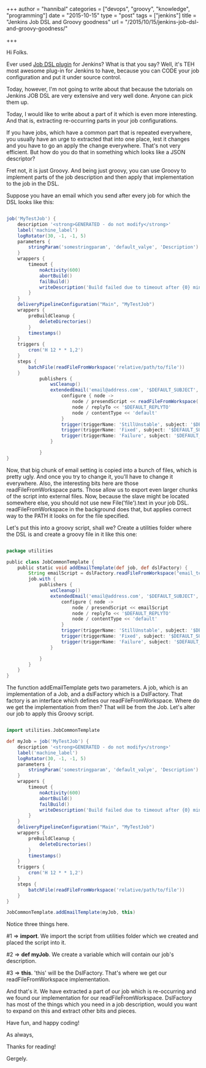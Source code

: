 +++
author = "hannibal"
categories = ["devops", "groovy", "knowledge", "programming"]
date = "2015-10-15"
type = "post"
tags = ["jenkins"]
title = "Jenkins Job DSL and Groovy goodness"
url = "/2015/10/15/jenkins-job-dsl-and-groovy-goodness/"

+++

Hi Folks.

Ever used <a href="https://wiki.jenkins-ci.org/display/JENKINS/Job+DSL+Plugin" target="_blank">Job DSL plugin</a> for Jenkins? What is that you say? Well, it's TEH most awesome plug-in for Jenkins to have, because you can CODE your job configuration and put it under source control.

Today, however, I'm not going to write about that because the tutorials on Jenkins JOB DSL are very extensive and very well done. Anyone can pick them up.

Today, I would like to write about a part of it which is even more interesting. And that is, extracting re-occurring parts in your job configurations.

If you have jobs, which have a common part that is repeated everywhere, you usually have an urge to extracted that into one place, lest it changes and you have to go an apply the change everywhere. That's not very efficient. But how do you do that in something which looks like a JSON descriptor?

Fret not, it is just Groovy. And being just groovy, you can use Groovy to implement parts of the job description and then apply that implementation to the job in the DSL.

Suppose you have an email which you send after every job for which the DSL looks like this:

~~~groovy

job('MyTestJob') {
    description '<strong>GENERATED - do not modify</strong>'
    label('machine_label')
    logRotator(30, -1, -1, 5)
    parameters {
        stringParam('somestringparam', 'default_valye', 'Description')
    }
    wrappers {
        timeout {
            noActivity(600)
            abortBuild()
            failBuild()
            writeDescription('Build failed due to timeout after {0} minutes')
        }
    }
    deliveryPipelineConfiguration("Main", "MyTestJob")
    wrappers {
        preBuildCleanup {
            deleteDirectories()
        }
        timestamps()
    }
    triggers {
        cron('H 12 * * 1,2')
    }
    steps {
        batchFile(readFileFromWorkspace('relative/path/to/file'))
    }
            publishers {
                wsCleanup()
                extendedEmail('email@address.com', '$DEFAULT_SUBJECT', '$DEFAULT_CONTENT') {
                    configure { node ->
                        node / presendScript << readFileFromWorkspace('email_templates/emailtemplate.groovy')
                        node / replyTo << '$DEFAULT_REPLYTO'
                        node / contentType << 'default'
                    }
                    trigger(triggerName: 'StillUnstable', subject: '$DEFAULT_SUBJECT', body: '$DEFAULT_CONTENT', replyTo: '$DEFAULT_REPLYTO', sendToDevelopers: true, sendToRecipientList: true)
                    trigger(triggerName: 'Fixed', subject: '$DEFAULT_SUBJECT', body: '$DEFAULT_CONTENT', replyTo: '$DEFAULT_REPLYTO', sendToDevelopers: true, sendToRecipientList: true)
                    trigger(triggerName: 'Failure', subject: '$DEFAULT_SUBJECT', body: '$DEFAULT_CONTENT', replyTo: '$DEFAULT_REPLYTO', sendToDevelopers: true, sendToRecipientList: true)
                }

            }
}
~~~

Now, that big chunk of email setting is copied into a bunch of files, which is pretty ugly. And once you try to change it, you'll have to change it everywhere. Also, the interesting bits here are those readFileFromWorkspace parts. Those allow us to export even larger chunks of the script into external files. Now, because the slave might be located somewhere else, you should not use new File('file').text in your job DSL. readFileFromWorkspace in the background does that, but applies correct way to the PATH it looks on for the file specified.

Let's put this into a groovy script, shall we? Create a utilities folder where the DSL is and create a groovy file in it like this one:

~~~groovy

package utilities

public class JobCommonTemplate {
    public static void addEmailTemplate(def job, def dslFactory) {
        String emailScript = dslFactory.readFileFromWorkspace("email_template/EmailTemplate.groovy")
        job.with {
            publishers {
                wsCleanup()
                extendedEmail('email@address.com', '$DEFAULT_SUBJECT', '$DEFAULT_CONTENT') {
                    configure { node ->
                        node / presendScript << emailScript
                        node / replyTo << '$DEFAULT_REPLYTO'
                        node / contentType << 'default'
                    }
                    trigger(triggerName: 'StillUnstable', subject: '$DEFAULT_SUBJECT', body: '$DEFAULT_CONTENT', replyTo: '$DEFAULT_REPLYTO', sendToDevelopers: true, sendToRecipientList: true)
                    trigger(triggerName: 'Fixed', subject: '$DEFAULT_SUBJECT', body: '$DEFAULT_CONTENT', replyTo: '$DEFAULT_REPLYTO', sendToDevelopers: true, sendToRecipientList: true)
                    trigger(triggerName: 'Failure', subject: '$DEFAULT_SUBJECT', body: '$DEFAULT_CONTENT', replyTo: '$DEFAULT_REPLYTO', sendToDevelopers: true, sendToRecipientList: true)
                }

            }
        }
    }
}
~~~

The function addEmailTemplate gets two parameters. A job, which is an implementation of a Job, and a dslFactory which is a DslFactory. That factory is an interface which defines our readFileFromWorkspace. Where do we get the implementation from then? That will be from the Job. Let's alter our job to apply this Groovy script.

~~~groovy

import utilities.JobCommonTemplate

def myJob = job('MyTestJob') {
    description '<strong>GENERATED - do not modify</strong>'
    label('machine_label')
    logRotator(30, -1, -1, 5)
    parameters {
        stringParam('somestringparam', 'default_valye', 'Description')
    }
    wrappers {
        timeout {
            noActivity(600)
            abortBuild()
            failBuild()
            writeDescription('Build failed due to timeout after {0} minutes')
        }
    }
    deliveryPipelineConfiguration("Main", "MyTestJob")
    wrappers {
        preBuildCleanup {
            deleteDirectories()
        }
        timestamps()
    }
    triggers {
        cron('H 12 * * 1,2')
    }
    steps {
        batchFile(readFileFromWorkspace('relative/path/to/file'))
    }
}

JobCommonTemplate.addEmailTemplate(myJob, this)
~~~

Notice three things here.

#1 => **import**. We import the script from utilities folder which we created and placed the script into it.

#2 => **def myJob**. We create a variable which will contain our job's description.

#3 => **this**. 'this' will be the DslFactory. That's where we get our readFileFromWorkspace implementation.

And that's it. We have extracted a part of our job which is re-occurring and we found our implementation for our readFileFromWorkspace. DslFactory has most of the things which you need in a job description, would you want to expand on this and extract other bits and pieces.

Have fun, and happy coding!

As always,

Thanks for reading!

Gergely.